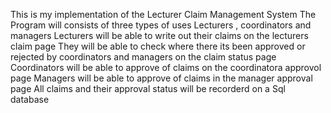 This is my implementation of the Lecturer Claim Management System
The Program will consists of three types of uses 
Lecturers , coordinators and managers
Lecturers will be able to write out their claims on the lecturers claim page 
They will be able to check where there its been approved or rejected by coordinators and managers on the claim status page  
Coordinators will be able to approve of claims on the coordinatora approvol page
Managers will be able to approve of claims in the manager approval page 
All claims and their approval status will be recorderd on a Sql database
